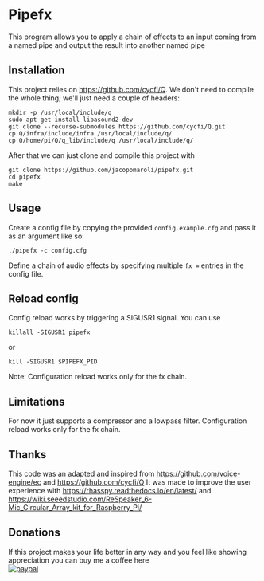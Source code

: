 # Pipefx
This program allows you to apply a chain of effects to an input coming from a named pipe and output the result into another named pipe

## Installation
This project relies on https://github.com/cycfi/Q. We don't need to compile the whole thing; we'll just need a couple of headers:
```
mkdir -p /usr/local/include/q
sudo apt-get install libasound2-dev
git clone --recurse-submodules https://github.com/cycfi/Q.git
cp Q/infra/include/infra /usr/local/include/q/
cp Q/home/pi/Q/q_lib/include/q /usr/local/include/q/
```

After that we can just clone and compile this project with
```
git clone https://github.com/jacopomaroli/pipefx.git
cd pipefx
make
```

## Usage
Create a config file by copying the provided `config.example.cfg` and pass it as an argument like so:
```
./pipefx -c config.cfg
```
Define a chain of audio effects by specifying multiple `fx =` entries in the config file.

## Reload config
Config reload works by triggering a SIGUSR1 signal.
You can use
```
killall -SIGUSR1 pipefx
```
or
```
kill -SIGUSR1 $PIPEFX_PID
```
Note: Configuration reload works only for the fx chain.

## Limitations
For now it just supports a compressor and a lowpass filter.
Configuration reload works only for the fx chain.

## Thanks
This code was an adapted and inspired from https://github.com/voice-engine/ec and https://github.com/cycfi/Q
It was made to improve the user experience with https://rhasspy.readthedocs.io/en/latest/ and https://wiki.seeedstudio.com/ReSpeaker_6-Mic_Circular_Array_kit_for_Raspberry_Pi/

## Donations
If this project makes your life better in any way and you feel like showing appreciation you can buy me a coffee here  
[![paypal](https://www.paypalobjects.com/en_US/i/btn/btn_donateCC_LG.gif)](https://www.paypal.com/cgi-bin/webscr?cmd=_s-xclick&hosted_button_id=MNGDSC849AS6A)
